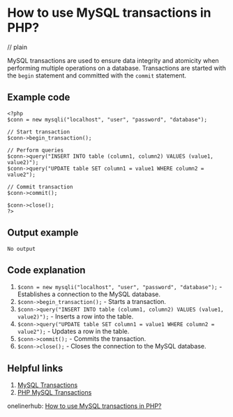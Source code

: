 # How to use MySQL transactions in PHP?
// plain

MySQL transactions are used to ensure data integrity and atomicity when performing multiple operations on a database. Transactions are started with the `begin` statement and committed with the `commit` statement.

## Example code

```
<?php
$conn = new mysqli("localhost", "user", "password", "database");

// Start transaction
$conn->begin_transaction();

// Perform queries
$conn->query("INSERT INTO table (column1, column2) VALUES (value1, value2)");
$conn->query("UPDATE table SET column1 = value1 WHERE column2 = value2");

// Commit transaction
$conn->commit();

$conn->close();
?>
```

## Output example

```
No output
```

## Code explanation


1. `$conn = new mysqli("localhost", "user", "password", "database");` - Establishes a connection to the MySQL database.
2. `$conn->begin_transaction();` - Starts a transaction.
3. `$conn->query("INSERT INTO table (column1, column2) VALUES (value1, value2)");` - Inserts a row into the table.
4. `$conn->query("UPDATE table SET column1 = value1 WHERE column2 = value2");` - Updates a row in the table.
5. `$conn->commit();` - Commits the transaction.
6. `$conn->close();` - Closes the connection to the MySQL database.

## Helpful links

1. [MySQL Transactions](https://dev.mysql.com/doc/refman/8.0/en/commit.html)
2. [PHP MySQL Transactions](https://www.w3schools.com/php/php_mysql_transactions.asp)

onelinerhub: [How to use MySQL transactions in PHP?](https://onelinerhub.com/php-mysql/how-to-use-mysql-transactions-in-php)
